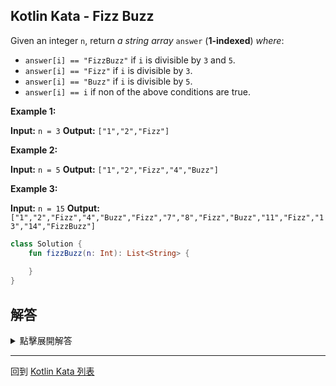 ## Kotlin Kata - Fizz Buzz

Given an integer `n`, return _a string array_ `answer` (**1-indexed**) _where_:

-   `answer[i] == "FizzBuzz"` if `i` is divisible by `3` and `5`.
-   `answer[i] == "Fizz"` if `i` is divisible by `3`.
-   `answer[i] == "Buzz"` if `i` is divisible by `5`.
-   `answer[i] == i` if non of the above conditions are true.

**Example 1:**

**Input:** `n = 3`
**Output:** `["1","2","Fizz"]`

**Example 2:**

**Input:** `n = 5`
**Output:** `["1","2","Fizz","4","Buzz"]`

**Example 3:**

**Input:** `n = 15`
**Output:** `["1","2","Fizz","4","Buzz","Fizz","7","8","Fizz","Buzz","11","Fizz","13","14","FizzBuzz"]`

```kotlin
class Solution {
    fun fizzBuzz(n: Int): List<String> {
        
    }
}
```

## 解答
<details>
  <summary>點擊展開解答</summary>
  
這題題目的邏輯很單純

```kotlin
class Solution {
    fun fizzBuzz(n: Int): List<String> {
        val list = mutableListOf<String>()
        for (i in 1..n) {
            if(i % 15 == 0) {
                list.add("FizzBuzz")
                continue
            }
            if(i % 5 == 0) {
                list.add("Buzz")
                continue
            }
            if(i % 3 == 0) {
                list.add("Fizz")
                continue
            }
            list.add(i.toString())
        }
        return list
    }
}
```

利用 Kotlin 的 `map` 和 `when` 可以寫得更加簡潔

```kotlin
class Solution {
    fun fizzBuzz(n: Int) = (1..n).map {
        when {
            it % 15 == 0 -> "FizzBuzz"
            it % 5 == 0 -> "Buzz"
            it % 3 == 0 -> "Fizz"
            else -> it.toString()
        }
    }
}
```
</details>

-----

回到 [Kotlin Kata 列表](index.md)
